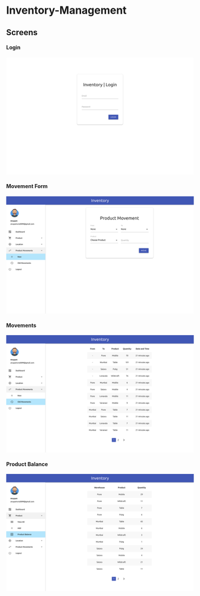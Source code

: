 # Inventory-Management

## Screens
#### Login
![Login](static/images/login.png)

#### Movement Form
![makemovement](static/images/makemovement.png)

#### Movements
![movements](static/images/momements.png)

#### Product Balance
![productbalance](static/images/product_balance.png)

